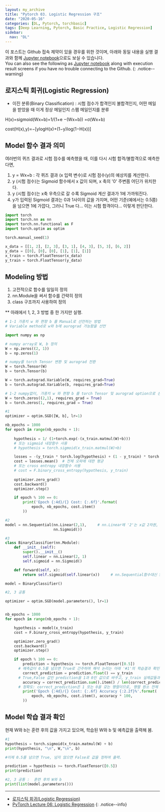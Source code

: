 ```yaml
---
layout: my_archive
title: "Pytorch 03. Logistic Regression 구조"
date: "2020-05-16"
categories: [DL, Pytorch, torchbasic]
tags: [Deep Learning, Pytorch, Basic Practice, Logistic Regression]
sidebar:
  nav: "DL"
---
```


이 포스트는 Github 접속 제약이 있을 경우를 위한 것이며, 아래와 동일 내용을 실행 결과와 함께 [Jupyter notebook](https://github.com/bestofbad/Pytorch-Study/blob/master/3.%20Logistic%20Regression%20%EA%B5%AC%EC%A1%B0.ipynb)으로도 보실 수 있습니다.  
You can also see the following as [Jupyter notebook](https://github.com/bestofbad/Pytorch-Study/blob/master/3.%20Logistic%20Regression%20%EA%B5%AC%EC%A1%B0.ipynb) along with execution result screens if you have no trouble connecting to the Github.
{: .notice--warning}


## 로지스틱 회귀(Logistic Regression)

- 이진 분류(Binary Classification)
: 시험 점수가 합격인지 불합격인지, 어떤 메일을 받았을 때 이게 정상 메일인지 스팸 메일인지를 분류

H(x)=sigmoid(Wx+b)=1/(1+e −(Wx+b)) =σ(Wx+b)

cost(H(x),y)=−[ylogH(x)+(1−y)log(1−H(x))]

## Model 함수 결과 의미

여러번의 퀴즈 결과로 시험 점수를 예측했을 때, 이를 다시 시험 합격/불합격으로 예측한다면,

1. y = Wx+b : 각 퀴즈 결과 (x 입력 변수)로 시험 점수(y)의 예상치를 계산한다.
2. y (시험 점수)는 Sigmoid 함수에서 x 값이 되며, x 축의 '0' 주변쯤 어딘가 위치한다.
3. y (시험 점수)는 x축 우측으로 갈 수록 Sigmoid 계산 결과가 1에 가까워진다.
4. y가 입력된 Sigmoid 결과는 0과 1사이의 값을 가지며, 어떤 기준(예에서는 0.5쯤)을 넘으면 1에 가깝다, 그러니 True 다... 이는 시험 합격이다... 이렇게 판단한다.

```python
import torch
import torch.nn as nn
import torch.nn.functional as F
import torch.optim as optim

torch.manual_seed(1)
```

```python
x_data = [[1, 2], [2, 3], [3, 1], [4, 3], [5, 3], [6, 2]]
y_data = [[0], [0], [0], [1], [1], [1]]
x_train = torch.FloatTensor(x_data)
y_train = torch.FloatTensor(y_data)
```

## Modeling 방법

1. 고전적으로 함수를 일일히 정의
2. nn.Module을 써서 함수를 간략히 정의
3. class 구조까지 사용하여 정의

** 아래에서 1, 2, 3 방법 중 한 가지만 실행.


```python
# 1-1 가중치 w 와 편향 b 를 Manual로 선언하는 방법
# Variable method로 w와 b에 aurograd 가능함을 선언

import numpy as np

# numpy array로 W, b 정의
W = np.zeros((2, 1))
b = np.zeros(1)

# numpy를 torch Tensor 변환 및 aurograd 전환
W = torch.Tensor(W)
b = torch.Tensor(b)

W = torch.autograd.Variable(W, requires_grad=True)
b = torch.autograd.Variable(b, requires_grad=True)
```

```python
# 1-2 numpy없이, 가중치 w 와 편향 b 를 torch Tensor 및 aurograd option으로 선언
W = torch.zeros((2,1), requires_grad = True)
b = torch.zeros(1, requires_grad = True)
```

```python
#1 
optimizer = optim.SGD([W, b], lr=1)

nb_epochs = 1000
for epoch in range(nb_epochs + 1):
    
    hypothesis = 1/ (1+torch.exp(-(x_train.matmul(W)+b)))
    # 또는 sigmoid 내장함수 사용
    # hypothesis = torch.sigmoid(x_train.matmul(W)+b)

    losses = -(y_train * torch.log(hypothesis) + (1 - y_train) * torch.log(1 - hypothesis))
    cost = losses.mean()  # 전체 오파에 대한 평균
    # 또는 cross entropy 내장함수 사용
    # cost = F.binary_cross_entropy(hypothesis, y_train)
    
    optimizer.zero_grad()
    cost.backward()
    optimizer.step()

    if epoch % 100 == 0:
        print('Epoch {:4d}/{} Cost: {:.6f}'.format(
            epoch, nb_epochs, cost.item()
        ))
```



```python
#2
model = nn.Sequential(nn.Linear(2,1),     # nn.Linear에 '2'는 x값 2차원, 이에 맞춰 W와 b가 랜덤 초기화 됨
                      nn.Sigmoid())
```


```python
#3
class BinaryClassifier(nn.Module):
    def __init__(self):
        super().__init__()
        self.linear = nn.Linear(2, 1)
        self.sigmoid = nn.Sigmoid()

    def forward(self, x):
        return self.sigmoid(self.linear(x))     # nn.Sequential함수대신 Sigmoid 직접 입력

model = BinaryClassifier()
```


```python
#2, 3 공통

optimizer = optim.SGD(model.parameters(), lr=1)


nb_epochs = 1000
for epoch in range(nb_epochs + 1):

    hypothesis = model(x_train)
    cost = F.binary_cross_entropy(hypothesis, y_train)

    optimizer.zero_grad()
    cost.backward()
    optimizer.step()

    if epoch % 100 == 0:
        prediction = hypothesis >= torch.FloatTensor([0.5])
      # 예측값이 0.5를 넘으면 True로 간주하며 해석 논리는 아래 '#1'의 학습결과 확인 내용 참조
        correct_prediction = prediction.float() == y_train
      # True,False 값인 prediction을 1과 0인 값으로 바꾸고, y_train 실제값들과 비교하며, 일치하면 True로 간주
        accuracy = correct_prediction.sum().item() / len(correct_prediction)
      # 정확도: correct_prediction은 1 또는 0을 갖는 행렬이므로, 행렬 원소 전체 합을 행렬크기로 나눔
        print('Epoch {:4d}/{} Cost: {:.6f} Accuracy {:2.2f}%'.format(
            epoch, nb_epochs, cost.item(), accuracy * 100,
        ))
```


## Model 학습 결과 확인

현재 W와 b는 훈련 후의 값을 가지고 있으며, 학습된 W와 b 및 예측값을 출력해 봄.

```python
#1
hypothesis = torch.sigmoid(x_train.matmul(W) + b)
print(hypothesis, "\n", W,"\n", b)

#이제 0.5를 넘으면 True, 넘지 않으면 False로 값을 정하여 출력.

prediction = hypothesis >= torch.FloatTensor([0.5])
print(prediction)
```


```python
#2, 3 공통 :  훈련 후의 W와 b
print(list(model.parameters()))
```


---
- [로지스틱 회귀(Logistic Regression)](https://wikidocs.net/57810)
- [PyTorch Lecture 06: Logistic Regression](https://www.youtube.com/watch?v=GAKTBQn7yKo&list=PLlMkM4tgfjnJ3I-dbhO9JTw7gNty6o_2m&index=6)
{: .notice--info}